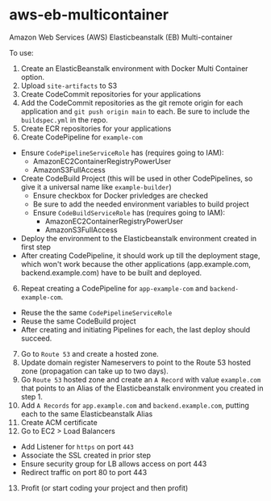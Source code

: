 # aws-eb-multicontainer
Amazon Web Services (AWS) Elasticbeanstalk  (EB) Multi-container 


To use:

1. Create an ElasticBeanstalk environment with Docker Multi Container option.
2. Upload `site-artifacts` to S3
3. Create CodeCommit repositories for your applications
4. Add the CodeCommit repositories as the git remote origin for each application and `git push origin main` to each. Be sure to include the `buildspec.yml` in the repo.
4. Create ECR repositories for your applications
5. Create CodePipeline for `example-com`
  - Ensure `CodePipelineServiceRole` has (requires going to IAM):
    - AmazonEC2ContainerRegistryPowerUser
    - AmazonS3FullAccess
  - Create CodeBuild Project (this will be used in other CodePipelines, so give it a universal name like `example-builder`)
    - Ensure checkbox for Docker privledges are checked
    - Be sure to add the needed environment variables to build project
    - Ensure `CodeBuildServiceRole` has (requires going to IAM):
      - AmazonEC2ContainerRegistryPowerUser
      - AmazonS3FullAccess 
  - Deploy the environment to the Elasticbeanstalk environment created in first step
  - After creating CodePipeline, it should work up till the deployment stage, which won't work because the other applications (app.example.com, backend.example.com) have to be built and deployed.
6. Repeat creating a CodePipeline for `app-example-com` and `backend-example-com`.
  - Reuse the the same `CodePipelineServiceRole`
  - Reuse the same CodeBuild project
  - After creating and initiating Pipelines for each, the last deploy should succeed.
7. Go to `Route 53` and create a hosted zone.
8. Update domain register Nameservers to point to the Route 53 hosted zone (propagation can take up to two days).
9. Go `Route 53` hosted zone and create an `A Record` with value `example.com` that points to an Alias of the Elasticbeanstalk environment you created in step 1.
10. Add `A Records` for `app.example.com` and `backend.example.com`, putting each to the same Elasticbeanstalk Alias
11. Create ACM certificate
12. Go to EC2 > Load Balancers
  - Add Listener for `https` on port `443`
  - Associate the SSL created in prior step
  - Ensure security group for LB allows access on port 443
  - Redirect traffic on port 80 to port 443
13. Profit (or start coding your project and then profit)


